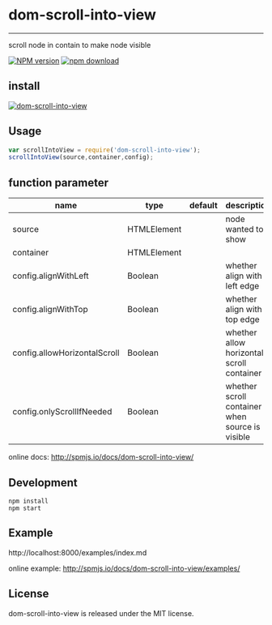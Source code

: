 # dom-scroll-into-view
---

scroll node in contain to make node visible

[![NPM version][npm-image]][npm-url]
[![npm download][download-image]][download-url]

[npm-image]: http://img.shields.io/npm/v/dom-scroll-into-view.svg?style=flat-square
[npm-url]: http://npmjs.org/package/dom-scroll-into-view
[travis-image]: https://img.shields.io/travis/react-component/dom-scroll-into-view.svg?style=flat-square
[travis-url]: https://travis-ci.org/react-component/dom-scroll-into-view
[coveralls-image]: https://img.shields.io/coveralls/react-component/dom-scroll-into-view.svg?style=flat-square
[coveralls-url]: https://coveralls.io/r/react-component/dom-scroll-into-view?branch=master
[gemnasium-image]: http://img.shields.io/gemnasium/react-component/dom-scroll-into-view.svg?style=flat-square
[gemnasium-url]: https://gemnasium.com/react-component/dom-scroll-into-view
[node-image]: https://img.shields.io/badge/node.js-%3E=_0.10-green.svg?style=flat-square
[node-url]: http://nodejs.org/download/
[download-image]: https://img.shields.io/npm/dm/dom-scroll-into-view.svg?style=flat-square
[download-url]: https://npmjs.org/package/dom-scroll-into-view


## install

[![dom-scroll-into-view](https://nodei.co/npm/dom-scroll-into-view.png)](https://npmjs.org/package/dom-scroll-into-view)

## Usage

```js
var scrollIntoView = require('dom-scroll-into-view');
scrollIntoView(source,container,config);
```

## function parameter

<table class="table table-bordered table-striped">
    <thead>
    <tr>
        <th style="width: 100px;">name</th>
        <th style="width: 50px;">type</th>
        <th style="width: 50px;">default</th>
        <th>description</th>
    </tr>
    </thead>
    <tbody>
        <tr>
          <td>source</td>
          <td>HTMLElement</td>
          <td></td>
          <td>node wanted to show</td>
        </tr>
        <tr>
          <td>container</td>
          <td>HTMLElement</td>
          <td></td>
          <td></td>
        </tr>
        <tr>
          <td>config.alignWithLeft</td>
          <td>Boolean</td>
          <td></td>
          <td>whether align with left edge</td>
        </tr>
        <tr>
          <td>config.alignWithTop</td>
          <td>Boolean</td>
          <td></td>
          <td>whether align with top edge</td>
        </tr>
        <tr>
          <td>config.allowHorizontalScroll</td>
          <td>Boolean</td>
          <td></td>
          <td>whether allow horizontal scroll container</td>
        </tr>
        <tr>
          <td>config.onlyScrollIfNeeded</td>
          <td>Boolean</td>
          <td></td>
          <td>whether scroll container when source is visible</td>
        </tr>
    </tbody>
</table>


online docs: http://spmjs.io/docs/dom-scroll-into-view/

## Development

```
npm install
npm start
```

## Example

http://localhost:8000/examples/index.md

online example: http://spmjs.io/docs/dom-scroll-into-view/examples/

## License

dom-scroll-into-view is released under the MIT license.
